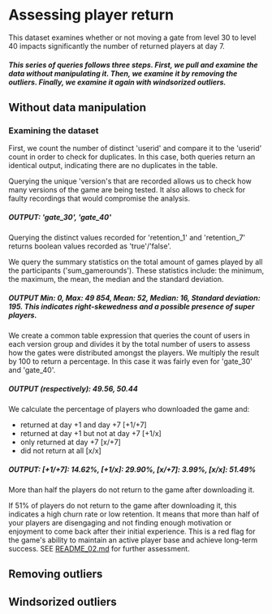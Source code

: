 # Assessing player return
This dataset examines whether or not moving a gate from level 30 to level 40 impacts significantly the number of returned players at day 7.


##### This series of queries follows three steps. First, we pull and examine the data without manipulating it. Then, we examine it by removing the outliers. Finally, we examine it again with windsorized outliers.

## Without data manipulation
### Examining the dataset

First, we count the number of distinct 'userid' and compare it to the 'userid' count in order to check for duplicates. In this case, both queries return an identical output, indicating there are no duplicates in the table.

Querying the unique 'version's that are recorded allows us to check how many versions of the game are being tested. It also allows to check for faulty recordings that would compromise the analysis.

##### OUTPUT: 'gate_30', 'gate_40'

Querying the distinct values recorded for 'retention_1' and 'retention_7' returns boolean values recorded as 'true'/'false'.

We query the summary statistics on the total amount of games played by all the participants ('sum_gamerounds'). These statistics include: the minimum, the maximum, the mean, the median and the standard deviation.

##### OUTPUT Min: 0, Max: 49 854, Mean: 52, Median: 16, Standard deviation: 195. This indicates right-skewedness and a possible presence of super players.

We create a common table expression that queries the count of users in each version group and divides it by the total number of users to assess how the gates were distributed amongst the players. We multiply the result by 100 to return a percentage. In this case it was fairly even for 'gate_30' and 'gate_40'.

##### OUTPUT (respectively): 49.56, 50.44

We calculate the percentage of players who downloaded the game and:
- returned at day +1 and day +7 [+1/+7]
- returned at day +1 but not at day +7 [+1/x]
- only returned at day +7 [x/+7]
- did not return at all [x/x]

##### OUTPUT: [+1/+7]: 14.62%, [+1/x]: 29.90%, [x/+7]: 3.99%, [x/x]: 51.49%

More than half the players do not return to the game after downloading it.

If 51% of players do not return to the game after downloading it, this indicates a high churn rate or low retention. It means that more than half of your players are disengaging and not finding enough motivation or enjoyment to come back after their initial experience. This is a red flag for the game's ability to maintain an active player base and achieve long-term success. SEE [README_02.md](./README_02.md) for further assessment.
## Removing outliers
## Windsorized outliers
